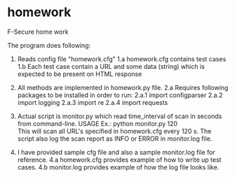 # homework
F-Secure home work

The program does following:
1. Reads config file "homework.cfg" 
1.a homework.cfg contains test cases 
1.b Each test case contain a URL and some data (string) which is expected to be present on HTML response

2. All methods are implemented in homework.py file.
2.a Requires following packages to be installed in order to run:
    2.a.1 import configparser
    2.a.2 import logging
    2.a.3 import re
    2.a.4 import requests
    
3. Actual script is monitor.py which read time_interval of scan in seconds from command-line.
USAGE Ex.:   python monitor.py  120  
This will scan all URL's specified in homework.cfg every 120 s.
The script also log the scan report as INFO or ERROR in monitor.log file.

4. I have provided sample cfg file and also a sample monitor.log file for reference.
    4.a homework.cfg provides example of how to write up test cases.
    4.b monitor.log provides example of how the log file looks like.
    




